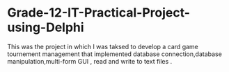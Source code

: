 # Grade-12-IT-Practical-Project-using-Delphi
This was the project in which I was taksed to develop a card game tournement management that implemented database connection,database manipulation,multi-form GUI , read and write to text files .
